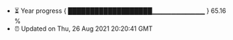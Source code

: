 - ⏳ Year progress { ███████████████████▁▁▁▁▁▁▁▁▁▁▁ } 65.16 %
- ⏰ Updated on Thu, 26 Aug 2021 20:20:41 GMT

